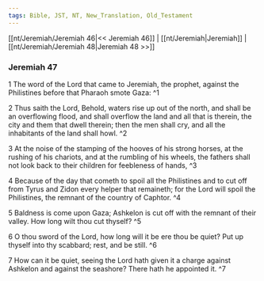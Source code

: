 ```yaml
---
tags: Bible, JST, NT, New_Translation, Old_Testament
---
```


[[nt/Jeremiah/Jeremiah 46|<< Jeremiah 46]] | [[nt/Jeremiah|Jeremiah]] | [[nt/Jeremiah/Jeremiah 48|Jeremiah 48 >>]]

### Jeremiah 47

1 The word of the Lord that came to Jeremiah, the prophet, against the Philistines before that Pharaoh smote Gaza:  ^1

2 Thus saith the Lord, Behold, waters rise up out of the north, and shall be an overflowing flood, and shall overflow the land and all that is therein, the city and them that dwell therein; then the men shall cry, and all the inhabitants of the land shall howl.  ^2

3 At the noise of the stamping of the hooves of his strong horses, at the rushing of his chariots, and at the rumbling of his wheels, the fathers shall not look back to their children for feebleness of hands,  ^3

4 Because of the day that cometh to spoil all the Philistines and to cut off from Tyrus and Zidon every helper that remaineth; for the Lord will spoil the Philistines, the remnant of the country of Caphtor.  ^4

5 Baldness is come upon Gaza; Ashkelon is cut off with the remnant of their valley. How long wilt thou cut thyself?  ^5

6 O thou sword of the Lord, how long will it be ere thou be quiet? Put up thyself into thy scabbard; rest, and be still.  ^6

7 How can it be quiet, seeing the Lord hath given it a charge against Ashkelon and against the seashore? There hath he appointed it.  ^7

 

